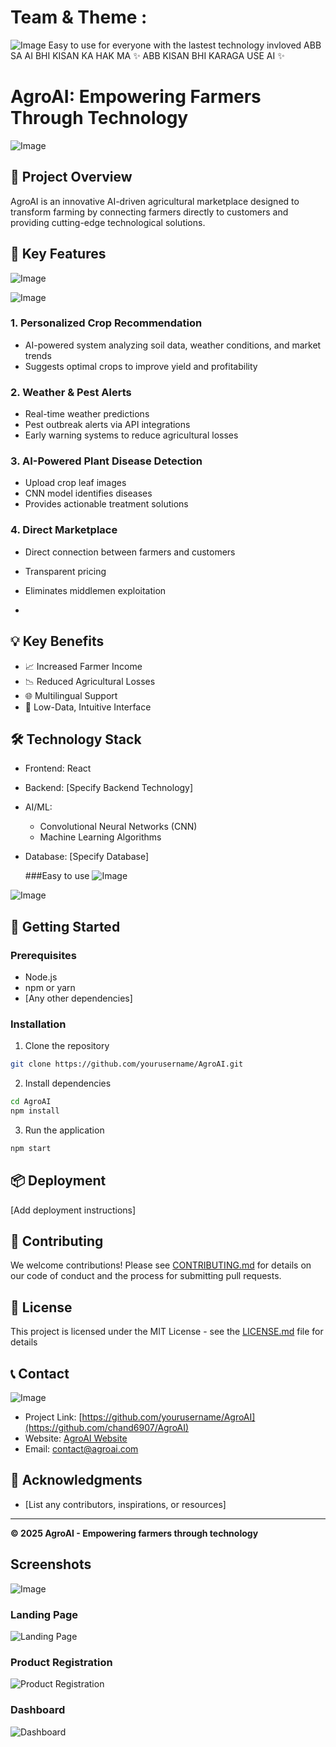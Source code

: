 # Team & Theme :
![Image](https://github.com/user-attachments/assets/f40cbfc5-1c9c-4af5-88aa-5c3519afeb82)
Easy to use for everyone with the lastest technology invloved 
ABB SA AI BHI KISAN KA HAK MA ✨ 
ABB KISAN BHI KARAGA USE AI ✨  
# AgroAI: Empowering Farmers Through Technology

![Image](https://github.com/user-attachments/assets/26f7c414-7b0a-4c6f-9976-8262f08f0f6a)
## 🌾 Project Overview

AgroAI is an innovative AI-driven agricultural marketplace designed to transform farming by connecting farmers directly to customers and providing cutting-edge technological solutions.

## 🚀 Key Features
![Image](https://github.com/user-attachments/assets/48eed993-9dcd-45b1-860f-cd76622798f2)

![Image](https://github.com/user-attachments/assets/e0f9d153-798f-4f8e-a786-119dfb9b40a3)



### 1. Personalized Crop Recommendation
- AI-powered system analyzing soil data, weather conditions, and market trends
- Suggests optimal crops to improve yield and profitability

### 2. Weather & Pest Alerts
- Real-time weather predictions
- Pest outbreak alerts via API integrations
- Early warning systems to reduce agricultural losses

### 3. AI-Powered Plant Disease Detection
- Upload crop leaf images
- CNN model identifies diseases
- Provides actionable treatment solutions

### 4. Direct Marketplace
- Direct connection between farmers and customers
- Transparent pricing
- Eliminates middlemen exploitation

- 

## 💡 Key Benefits

- 📈 Increased Farmer Income
- 📉 Reduced Agricultural Losses
- 🌐 Multilingual Support
- 📱 Low-Data, Intuitive Interface

## 🛠 Technology Stack

- Frontend: React
- Backend: [Specify Backend Technology]
- AI/ML: 
  - Convolutional Neural Networks (CNN)
  - Machine Learning Algorithms
- Database: [Specify Database]

  ###Easy to use
  ![Image](https://github.com/user-attachments/assets/7909a881-9117-4d40-9d65-af5e549b4e76)

![Image](https://github.com/user-attachments/assets/0fc2a307-062a-4a3a-89ff-2dc484678026)

## 🚀 Getting Started

### Prerequisites
- Node.js
- npm or yarn
- [Any other dependencies]

### Installation

1. Clone the repository
```bash
git clone https://github.com/yourusername/AgroAI.git
```

2. Install dependencies
```bash
cd AgroAI
npm install
```

3. Run the application
```bash
npm start
```

## 📦 Deployment

[Add deployment instructions]

## 🤝 Contributing

We welcome contributions! Please see [CONTRIBUTING.md](CONTRIBUTING.md) for details on our code of conduct and the process for submitting pull requests.

## 📄 License

This project is licensed under the MIT License - see the [LICENSE.md](LICENSE.md) file for details

## 📞 Contact

![Image](https://github.com/user-attachments/assets/aee215db-9d55-4aef-8773-5e9392592273)

- Project Link: [https://github.com/yourusername/AgroAI](https://github.com/chand6907/AgroAI)
- Website: [AgroAI Website](https://www.agroai.com)
- Email: contact@agroai.com

## 🌟 Acknowledgments

- [List any contributors, inspirations, or resources]

---

**© 2025 AgroAI - Empowering farmers through technology**

## Screenshots
![Image](https://github.com/user-attachments/assets/aad1c125-0b03-4e74-8d9c-b50bfcfdc817)

### Landing Page
![Landing Page](path/to/landing-page.png)

### Product Registration
![Product Registration](path/to/product-registration.png)

### Dashboard
![Dashboard](path/to/dashboard.png)
